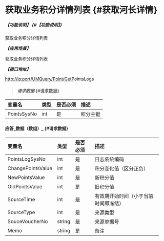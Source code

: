 # 获取业务积分详情列表 {#获取河长详情}

##### _【功能说明】_ {#【功能说明】}

获取业务积分详情列表

_**【应用场景】**_

获取业务积分详情列表

_**【接口地址】**_

[http://ip:port/UMQuery/Point/GetP](http://ip:port/HMQuery/RiverMaster/GetRiverMasterByRiverMasterSysNo)ointsLogs

> #### _请求数据_ {#请求数据}

| 变量名 | 类型 | 是否必须 | 描述 |
| :--- | :--- | :--- | :--- |
| PointsSysNo | int | 是 | 积分主键 |

#### 应答_数据（数组）_ {#请求数据}

| 变量名 | 类型 | 是否必须 | 描述 |
| :--- | :--- | :--- | :--- |
| PointsLogSysNo | int | 是 | 日志系统编码 |
| ChangePointsValue | int | 是 | 积分变化值（区分正负） |
| NewPointsValue | int | 是 | 新积分值 |
| OldPointsValue | int | 是 | 旧积分值 |
| SourceTime | int | 是 | 有效期开始时间（小于当前时间即冻结） |
| SourceType | int | 是 | 来源类型 |
| SouceVoucherNo | string | 是 | 来源单据号 |
| Memo | string | 是 | 备注 |



